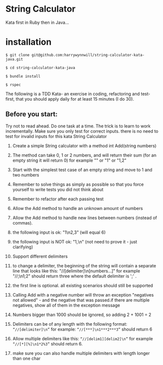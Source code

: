 # String Calculator

Kata first in Ruby then in Java...

# installation

`$ git clone git@github.com:harrywynnwill/string-calculator-kata-java.git`

`$ cd string-calculator-kata-java`

`$ bundle install`

`$ rspec`


The following is a TDD Kata- an exercise in coding, refactoring and test-first, that you should apply daily for at least 15 minutes (I do 30).

## Before you start:

Try not to read ahead. Do one task at a time. The trick is to learn to work incrementally. Make sure you only test for correct inputs. there is no need to test for invalid inputs for this kata String Calculator

1. Create a simple String calculator with a method int Add(string numbers)

  1. The method can take 0, 1 or 2 numbers, and will return their sum (for an empty string it will return 0) for example "" or "1" or "1,2"
  2. Start with the simplest test case of an empty string and move to 1 and two numbers
  3. Remember to solve things as simply as possible so that you force yourself to write tests you did not think about
  4. Remember to refactor after each passing test

2. Allow the Add method to handle an unknown amount of numbers
3. Allow the Add method to handle new lines between numbers (instead of commas).

  1. the following input is ok: "1\n2,3" (will equal 6)
  2. the following input is NOT ok: "1,\n" (not need to prove it - just clarifying)

4. Support different delimiters

  1. to change a delimiter, the beginning of the string will contain a separate line that looks like this: "//[delimiter]\n[numbers...]" for example "//;\n1;2" should return three where the default delimiter is ';' .
  2. the first line is optional. all existing scenarios should still be supported

5. Calling Add with a negative number will throw an exception "negatives not allowed" - and the negative that was passed.if there are multiple negatives, show all of them in the exception message
6. Numbers bigger than 1000 should be ignored, so adding 2 + 1001 = 2
7. Delimiters can be of any length with the following format: `“//[delimiter]\n”` for example: `“//[***]\n1***2***3”` should return 6
8. Allow multiple delimiters like this: `“//[delim1][delim2]\n”` for example `“//[*][%]\n1*2%3”` should return 6.
9. make sure you can also handle multiple delimiters with length longer than one char
